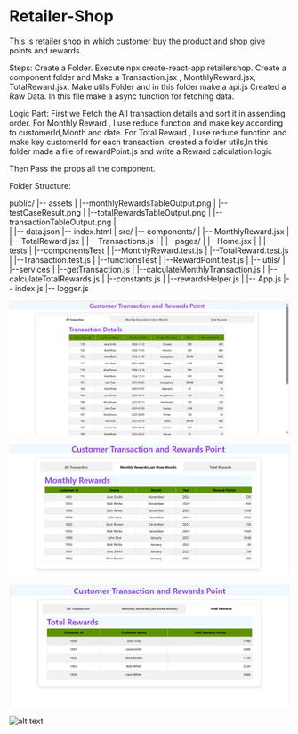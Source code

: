 # Retailer-Shop
This is retailer shop in which customer buy the product and shop give points and rewards.

Steps:
Create a Folder.
Execute npx create-react-app retailershop.
Create a component folder and Make a Transaction.jsx , MonthlyReward.jsx, TotalReward.jsx. 
Make utils Folder and in this folder make a api.js
Created a Raw Data.
In this file make a async function for fetching data.

Logic Part:
First we Fetch the All transaction details and sort it in assending order.
For Monthly Reward ,  I use reduce function and make key according to customerId,Month and date.
For Total Reward , I use reduce function and make key customerId for each transaction.
created a folder utils,In this folder made a file of rewardPoint.js and write a Reward calculation logic

Then Pass the props  all the component.


Folder Structure:

public/
|-- assets
|   |--monthlyRewardsTableOutput.png
|   |--testCaseResult.png
|   |--totalRewardsTableOutput.png 
|   |--transactionTableOutput.png
|  
|
|-- data.json
|-- index.html
|
src/
|-- components/
|   |-- MonthlyReward.jsx
|   |-- TotalReward.jsx
|   |-- Transactions.js
|
|
|--pages/
|   |--Home.jsx
|
|
|--tests
|   |--componentsTest
|        |--MonthlyReward.test.js
|        |--TotalReward.test.js
|        |--Transaction.test.js
|   |--functionsTest
|        |--RewardPoint.test.js
|
|-- utils/
|   |--services
|       |--getTransaction.js
|   |--calculateMonthlyTransaction.js
|   |--calculateTotalRewards.js
|   |--constants.js
|   |--rewardsHelper.js
|
|-- App.js
|-- index.js
|-- logger.js


![alt text](https://github.com/NityaK123/Retailer-Shop/blob/main/public/assets/transactionTableOutput.png)

![alt text](https://github.com/NityaK123/Retailer-Shop/blob/main/public/assets/monthlyRewardsTableOutput.png) 
 
![alt text](https://github.com/NityaK123/Retailer-Shop/blob/main/public/assets/totalRewardsTableOutput.png) 

![alt text](https://github.com/NityaK123/Retailer-Shop_updated/blob/main/public/assets/testCaseResult.png) 


